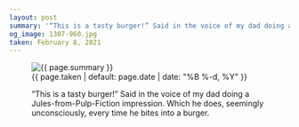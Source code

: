 ```yaml
---
layout: post
summary: '“This is a tasty burger!” Said in the voice of my dad doing a Jules-from-Pulp-Fiction impression. Which he does, seemingly unconsciously, every time he bites into a burger.'
og_image: 1307-960.jpg
taken: February 8, 2021
---
```


<figure class="post" data-src="{{ site.assets_url }}/{{ page.og_image }}">
<img alt="{{ page.summary }}" sizes="(min-width: 700px) 50vw, calc(100vw - 2rem)" src="{{ site.assets_url }}/1307-480.jpg" srcset="{{ site.assets_url }}/1307-240.jpg 240w, {{ site.assets_url }}/1307-480.jpg 480w, {{ site.assets_url }}/1307-720.jpg 720w, {{ site.assets_url }}/1307-960.jpg 960w"/>
<figcaption>
<time>{{ page.taken | default: page.date | date: "%B %-d, %Y" }}</time>
<p>“This is a tasty burger!” Said in the voice of my dad doing a Jules-from-Pulp-Fiction impression. Which he does, seemingly unconsciously, every time he bites into a burger.</p>
</figcaption>
</figure>
